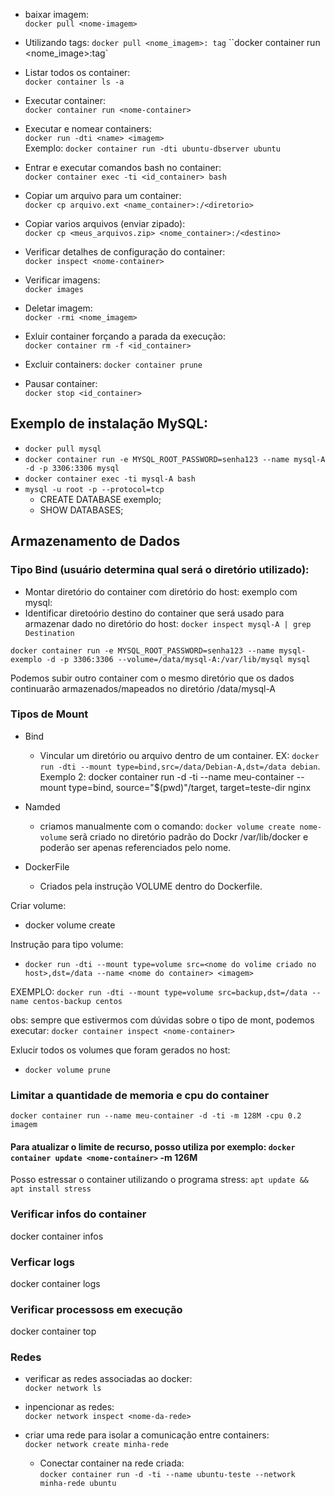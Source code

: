 * baixar imagem:  
`docker pull <nome-imagem>`   

* Utilizando tags:
`docker pull <nome_imagem>: tag`
``docker container run <nome_image>:tag`

* Listar todos os container:    
`docker container ls -a`   

* Executar container:   
`docker container run <nome-container>`  

* Executar e nomear containers:  
`docker run -dti <name> <imagem>`  
Exemplo: `docker container run -dti ubuntu-dbserver ubuntu`  

* Entrar e executar comandos bash no container:  
`docker container exec -ti <id_container> bash`  

* Copiar um arquivo para um container:   
`docker cp arquivo.ext <name_container>:/<diretorio>`    

 * Copiar varios arquivos (enviar zipado):  
`docker cp <meus_arquivos.zip> <nome_container>:/<destino>`

* Verificar detalhes de configuração do container:  
`docker inspect <nome-container>`

* Verificar imagens:   
`docker images`

* Deletar imagem:  
`docker -rmi <nome_imagem>`  

* Exluir container forçando a parada da execução:    
`docker container rm -f <id_container>`

* Excluir containers:
`docker container prune`

* Pausar container:     
`docker stop <id_container>`


## Exemplo de instalação MySQL:  

* `docker pull mysql`
* `docker container run -e MYSQL_ROOT_PASSWORD=senha123 --name mysql-A -d -p 3306:3306 mysql`
* `docker container exec -ti mysql-A bash`
* `mysql -u root -p --protocol=tcp`
	* CREATE DATABASE exemplo;
	* SHOW DATABASES;
	



## Armazenamento de Dados   

### Tipo Bind (usuário determina qual será o diretório utilizado):

* Montar diretório do container com diretório do host:
exemplo com mysql:
* Identificar diretoório destino do container que será usado para armazenar dado no diretório do host:
`docker inspect mysql-A | grep Destination`

`docker container run -e MYSQL_ROOT_PASSWORD=senha123 --name mysql-exemplo -d -p 3306:3306 --volume=/data/mysql-A:/var/lib/mysql mysql`   

Podemos subir outro container com o mesmo diretório que os dados continuarão   armazenados/mapeados no diretório /data/mysql-A  

### Tipos de Mount

* Bind
	* Vincular um diretório ou arquivo dentro de um container. EX: `docker run -dti --mount type=bind,src=/data/Debian-A,dst=/data debian`.  
	Exemplo 2: docker container run -d -ti --name meu-container --mount type=bind, source="$(pwd)"/target, target=teste-dir nginx

* Namded
	* criamos manualmente com o comando: `docker volume create nome-volume` serã criado no diretório padrão do Dockr /var/lib/docker e poderão ser apenas referenciados pelo nome.  

* DockerFile  
	* Criados pela instrução VOLUME dentro do Dockerfile.  


Criar volume:  
* docker volume create <nome-volume>   

Instrução para tipo volume: 
* `docker run -dti --mount type=volume src=<nome do volime criado no host>,dst=/data --name <nome do container> <imagem> `

EXEMPLO: `docker run -dti --mount type=volume src=backup,dst=/data --name centos-backup centos`  

obs: sempre que estivermos com dúvidas sobre o tipo de mont, podemos executar:
`docker container inspect <nome-container>` 

Exlucir todos os volumes que foram gerados no host:

* `docker volume prune`



### Limitar a quantidade de memoria e cpu do container

`docker container run --name meu-container -d -ti -m 128M -cpu 0.2 imagem`

#### Para atualizar o limite de recurso, posso utiliza por exemplo: `docker container update <nome-container>` -m 126M

Posso estressar o container utilizando o programa stress: `apt update && apt install stress`

### Verificar infos do container
docker container infos <nome-do-container>

### Verficar logs
docker container logs <nome-do-container>  

### Verificar processoss em execução
docker container top <nome-do-container>   

### Redes  

* verificar as redes associadas ao docker:  
`docker network ls`  

* inpencionar as redes:  
`docker network inspect <nome-da-rede>`  

* criar uma rede para isolar a comunicação entre containers:  
`docker network create minha-rede` 
	* Conectar container na rede criada:  
		`docker container run -d -ti --name ubuntu-teste --network minha-rede ubuntu`





